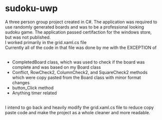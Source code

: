 # sudoku-uwp
A three person group project created in C#.
The application was required to use randomly generated boards and was to be a professional looking sudoku game.
The application passed certifaction for the windows store, but was not published.<br/>
I worked primarily in the grid.xaml.cs file<br/>
Currently all of the code in that file was done by me with the EXCEPTION of<br/><br/>

* CompletedBoard class, which was used to check if the board was complete and was based on my Board class<br/>
* Conflict, RowCheck2, ColumnCheck2, and SquareCheck2 methods which were copy pasted from the Board class with minor format changes<br/>
* button_Click method<br/>
* Anything timer related<br/><br/>

I intend to go back and heavily modify the grid.xaml.cs file to reduce copy paste code and make the project as a whole cleaner and more readable.
